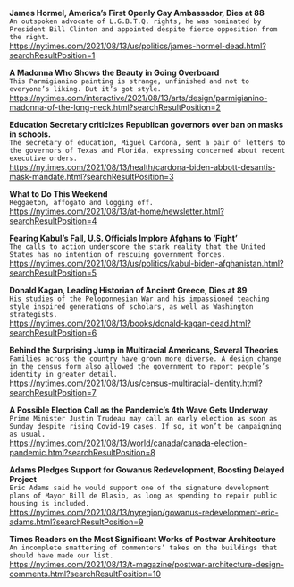 **James Hormel, America’s First Openly Gay Ambassador, Dies at 88**\
`An outspoken advocate of L.G.B.T.Q. rights, he was nominated by President Bill Clinton and appointed despite fierce opposition from the right.`\
https://nytimes.com/2021/08/13/us/politics/james-hormel-dead.html?searchResultPosition=1

**A Madonna Who Shows the Beauty in Going Overboard**\
`This Parmigianino painting is strange, unfinished and not to everyone’s liking. But it’s got style.`\
https://nytimes.com/interactive/2021/08/13/arts/design/parmigianino-madonna-of-the-long-neck.html?searchResultPosition=2

**Education Secretary criticizes Republican governors over ban on masks in schools.**\
`The secretary of education, Miguel Cardona, sent a pair of letters to the governors of Texas and Florida, expressing concerned about recent executive orders.`\
https://nytimes.com/2021/08/13/health/cardona-biden-abbott-desantis-mask-mandate.html?searchResultPosition=3

**What to Do This Weekend**\
`Reggaeton, affogato and logging off.`\
https://nytimes.com/2021/08/13/at-home/newsletter.html?searchResultPosition=4

**Fearing Kabul’s Fall, U.S. Officials Implore Afghans to ‘Fight’**\
`The calls to action underscore the stark reality that the United States has no intention of rescuing government forces.`\
https://nytimes.com/2021/08/13/us/politics/kabul-biden-afghanistan.html?searchResultPosition=5

**Donald Kagan, Leading Historian of Ancient Greece, Dies at 89**\
`His studies of the Peloponnesian War and his impassioned teaching style inspired generations of scholars, as well as Washington strategists.`\
https://nytimes.com/2021/08/13/books/donald-kagan-dead.html?searchResultPosition=6

**Behind the Surprising Jump in Multiracial Americans, Several Theories**\
`Families across the country have grown more diverse. A design change in the census form also allowed the government to report people’s identity in greater detail.`\
https://nytimes.com/2021/08/13/us/census-multiracial-identity.html?searchResultPosition=7

**A Possible Election Call as the Pandemic’s 4th Wave Gets Underway**\
`Prime Minister Justin Trudeau may call an early election as soon as Sunday despite rising Covid-19 cases. If so, it won’t be campaigning as usual.`\
https://nytimes.com/2021/08/13/world/canada/canada-election-pandemic.html?searchResultPosition=8

**Adams Pledges Support for Gowanus Redevelopment, Boosting Delayed Project**\
`Eric Adams said he would support one of the signature development plans of Mayor Bill de Blasio, as long as spending to repair public housing is included.`\
https://nytimes.com/2021/08/13/nyregion/gowanus-redevelopment-eric-adams.html?searchResultPosition=9

**Times Readers on the Most Significant Works of Postwar Architecture**\
`An incomplete smattering of commenters’ takes on the buildings that should have made our list.`\
https://nytimes.com/2021/08/13/t-magazine/postwar-architecture-design-comments.html?searchResultPosition=10


